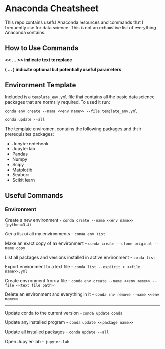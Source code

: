 # Anaconda Cheatsheet
This repo contains useful Anaconda resources and commands that I frequently use for data science. This is not an exhaustive list of everything Anaconda contains. 

## How to Use Commands
**<< ... >> indicate text to replace**

**( ... ) indicate optional but potentially useful parameters**

## Environment Template
Included is a `template_env.yml` file that contains all the basic data science packages that are normally required. To used it run:
```
conda env create --name <<env name>> --file template_env.yml

conda update --all
```
The template enviroment contains the following packages and their prerequisites packages:
- Jupyter notebook
- Jupyter lab
- Pandas
- Numpy
- Scipy
- Matplotlib
- Seaborn
- Scikit learn


## Useful Commands

### Environment

Create a new environment - `conda create --name <<env name>> (python=3.8)`

Get a list of all my environments - `conda env list`

Make an exact copy of an environment - `conda create --clone original --name copy`

List all packages and versions installed in active environment - `conda list`

Export environment to a text file - `conda list --explicit > <<file name>>.yml`

Create environment from a file - `conda env create --name <<env name>> --file <<text file path>>`

Delete an environment and everything in it - `conda env remove --name <<env name>>`

<hr>

Update conda to the current version - `conda update conda`

Update any installed program - `conda update <<package name>>`

Update all installed packages - `conda update --all`

Open Jupyter-lab - `jupyter-lab`
